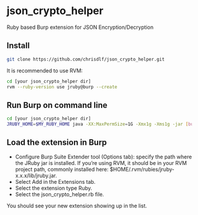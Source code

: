 json_crypto_helper
==================

Ruby based Burp extension for JSON Encryption/Decryption

## Install
```bash
git clone https://github.com/chrisdlf/json_crypto_helper.git
```

It is recommended to use RVM:
```bash
cd [your json_crypto_helper dir]
rvm --ruby-version use jruby@burp --create
```

## Run Burp on command line
```bash
cd [your json_crypto_helper dir]
JRUBY_HOME=$MY_RUBY_HOME java -XX:MaxPermSize=1G -Xmx1g -Xms1g -jar [burp_dir]/burpsuite_pro_vx.x.x.jar
```

## Load the extension in Burp
* Configure Burp Suite Extender tool (Options tab): specify the path where the JRuby jar is installed. If you’re using RVM, it should be in your RVM project path, commonly installed here: $HOME/.rvm/rubies/jruby-x.x.x/lib/jruby.jar.
* Select Add in the Extensions tab.
* Select the extension type Ruby.
* Select the json_crypto_helper.rb file.

You should see your new extension showing up in the list.
